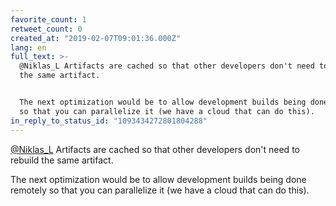 ```yaml
---
favorite_count: 1
retweet_count: 0
created_at: "2019-02-07T09:01:36.000Z"
lang: en
full_text: >-
  @Niklas_L Artifacts are cached so that other developers don't need to rebuild
  the same artifact.


  The next optimization would be to allow development builds being done remotely
  so that you can parallelize it (we have a cloud that can do this).
in_reply_to_status_id: "1093434272801804288"
---
```


[@Niklas_L](https://twitter.com/Niklas_L) Artifacts are cached so that other
developers don't need to rebuild the same artifact.

The next optimization would be to allow development builds being done remotely
so that you can parallelize it (we have a cloud that can do this).
